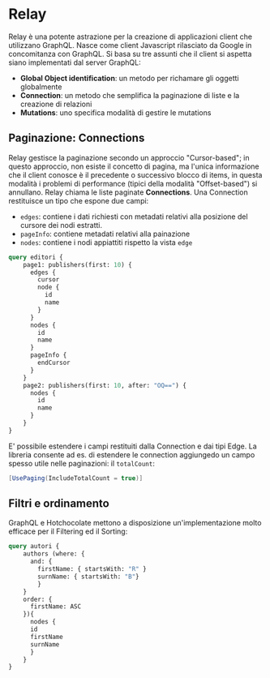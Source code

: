 # Relay

Relay è una potente astrazione per la creazione di applicazioni client che utilizzano GraphQL. Nasce come client Javascript rilasciato da Google in concomitanza con GraphQL.
Si basa su tre assunti che il client si aspetta siano implementati dal server GraphQL:

- **Global Object identification**: un metodo per richamare gli oggetti globalmente
- **Connection**: un metodo che semplifica la paginazione di liste e la creazione di relazioni
- **Mutations**: uno specifica modalità di gestire le mutations

## Paginazione: Connections
Relay gestisce la paginazione secondo un approccio "Cursor-based"; in questo approccio, non esiste il concetto di pagina, ma l'unica informazione che il client conosce è il precedente o successivo blocco di items, in questa modalità i problemi di performance (tipici della modalità "Offset-based") si annullano.
Relay chiama le liste paginate **Connections**. Una Connection restituisce un tipo che espone due campi:

- `edges`: contiene i dati richiesti con metadati relativi alla posizione del cursore dei nodi estratti. 
- `pageInfo`: contiene metadati relativi alla painazione
- `nodes`: contiene i nodi appiattiti rispetto la vista `edge`

```graphql
query editori {
    page1: publishers(first: 10) {
      edges {
        cursor
        node {
          id
          name
        }
      }
      nodes {
        id
        name
      }
      pageInfo {
        endCursor
      }
    }
    page2: publishers(first: 10, after: "OQ==") {
      nodes {
        id
        name
      }
    }
}
```

E' possibile estendere i campi restituiti dalla Connection e dai tipi Edge. La libreria consente ad es. di estendere le connection aggiungedo un campo spesso utile nelle paginazioni: il `totalCount`:

```csharp
[UsePaging(IncludeTotalCount = true)]
```

## Filtri e ordinamento

GraphQL e Hotchocolate mettono a disposizione un'implementazione molto efficace per il Filtering ed il Sorting:

```graphql
query autori {
    authors (where: {
      and: { 
        firstName: { startsWith: "R" } 
        surnName: { startsWith: "B"}
        }
    }
    order: {
      firstName: ASC
    }){
      nodes {
      id
      firstName
      surnName
      }
    }
}
```
